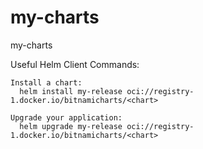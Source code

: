 # my-charts
my-charts


Useful Helm Client Commands:
```
Install a chart:
  helm install my-release oci://registry-1.docker.io/bitnamicharts/<chart>

Upgrade your application:
  helm upgrade my-release oci://registry-1.docker.io/bitnamicharts/<chart>
```